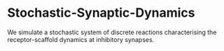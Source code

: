 # Stochastic-Synaptic-Dynamics

We simulate a stochastic system of discrete reactions characterising the receptor-scaffold dynamics at inhibitory synapses.
